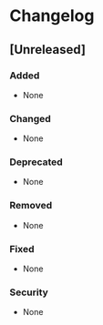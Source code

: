 # Changelog

## [Unreleased]

### Added

- None

### Changed

- None

### Deprecated

- None

### Removed

- None

### Fixed

- None

### Security

- None
